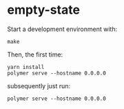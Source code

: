 # empty-state

Start a development environment with:

```
make
```
Then, the first time:

```
yarn install
polymer serve --hostname 0.0.0.0
```

subsequently just run:

```
polymer serve --hostname 0.0.0.0
```
